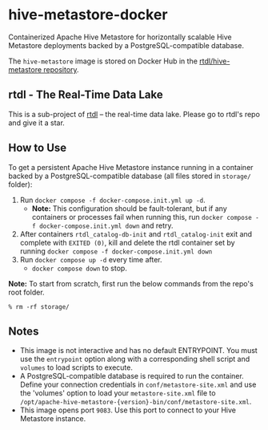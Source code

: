 # hive-metastore-docker
Containerized Apache Hive Metastore for horizontally scalable Hive Metastore deployments 
backed by a PostgreSQL-compatible database.

The `hive-metastore` image is stored on Docker Hub in the [rtdl/hive-metastore repository](https://hub.docker.com/repository/docker/rtdl/hive-metastore).

## rtdl - The Real-Time Data Lake
This is a sub-project of [rtdl](https://github.com/realtimedatalake/rtdl) – the real-time 
data lake. Please go to rtdl's repo and give it a star.

## How to Use
To get a persistent Apache Hive Metastore instance running in a container backed by a 
PostgreSQL-compatible database (all files stored in `storage/` folder):
  1.  Run `docker compose -f docker-compose.init.yml up -d`.
      * **Note:** This configuration should be fault-tolerant, but if any containers or 
      processes fail when running this, run `docker compose -f docker-compose.init.yml down` 
      and retry.
  2.  After containers `rtdl_catalog-db-init` and `rtdl_catalog-init` exit and complete with 
      `EXITED (0)`, kill and delete the rtdl container set by running 
      `docker compose -f docker-compose.init.yml down`
3. Run `docker compose up -d` every time after.
    * `docker compose down` to stop.

**Note:** To start from scratch, first run the below commands from the repo's root folder.
```
% rm -rf storage/
``` 

## Notes
  * This image is not interactive and has no default ENTRYPOINT. You must use the `entrypoint` 
option along with a corresponding shell script and `volumes` to load scripts to execute.
  * A PostgreSQL-compatible database is required to run the container. Define your connection 
credentials in `conf/metastore-site.xml` and use the 'volumes' option to load your `metastore-site.xml` file to `/opt/apache-hive-metastore-{version}-bin/conf/metastore-site.xml`.
  * This image opens port `9083`. Use this port to connect to your Hive Metastore instance.
